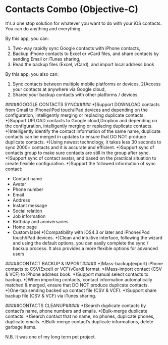 # Contacts Combo (Objective-C)

It's a one stop solution for whatever you want to do with your iOS contacts. You can do anything and everything.

By this app, you can: 
  1) Two-way rapidly sync Google contacts with iPhone contacts, 
  2) Backup iPhone contacts to Excel or vCard files, and share contacts by sending Email or iTunes sharing, 
  3) Read the backup files (Excel, vCard), and import local address book

By this app, you also can: 
1) Sync contacts between multiple mobile platforms or devices, 
2)Access your contacts at anywhere via Google cloud, 
3) Shared your backup contacts with other platforms / devices

#####GOOGLE CONTACTS SYNC#####
*)Support DOWNLOAD contacts from Gmail to iPhone/iPod touch/iPad devices and depending on the configuration, intelligently merging or replacing duplicate contacts.
*)Support UPLOAD contacts to Google cloud,Dropbox and depending on the configuration, intelligently merging or replacing duplicate contacts.
*)Intelligently identify the contact information of the same name, duplicate contacts can be merged in updates to ensure that DO NOT produce duplicate contacts.
*)Using newest technology, it takes less 30 seconds to sync 2000+ contacts and it is accurate and efficient.
*)Support sync of contacts group to make sure contacts are still in the group after sync.
*)Support sync of contact avatar, and based on the practical situation to create flexible configuration.
*)Support the followed information of sync contact:
  - Contact name
  - Avatar
  - Phone number
  - Email
  - Address
  - Instant message
  - Social relation
  - Job information
  - Birthday and anniversaries
  - Home page
  - Custom label
*)Compatibility with iOS4.3 or later and iPhone/iPod touch/iPad devices.
*)Clean and intuitive interface, following the wizard and using the default options, you can easily complete the sync / backup process. It also provides a more flexible options for advanced users

#####CONTACT BACKUP & IMPORT#####
*)Mass-backup(export) iPhone contacts to CSV(Excel) or VCF(vCard) format.
*)Mass-import contact (CSV & VCF) to iPhone address book.
*)Support manual select contacts to backup.
*)When importing contacts, contact information automatically matched & merged, ensure that DO NOT produce duplicate contacts.
*)One-tap sending backed up contact file (CSV & VCF).
*)Support share backup file (CSV & VCF) via iTunes sharing.

#####CONTACTS CLEANUP#####
*)Search duplicate contacts by contact’s name, phone numbers and emails.
*)Bulk-merge duplicate contacts.
*)Search contact that no name, no phones, duplicate phones, duplicate emails.
*)Bulk-merge contact’s duplicate informations, delete garbage items.




N.B.  It was one of my long term pet project.

